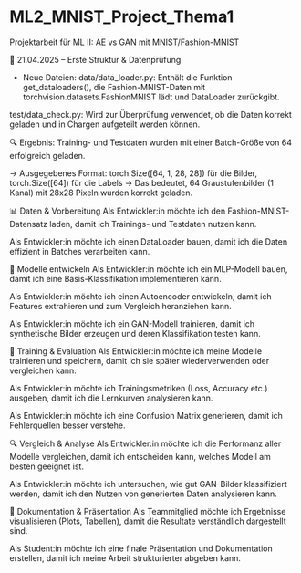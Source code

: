 # ML2_MNIST_Project_Thema1
Projektarbeit für ML II: AE vs GAN mit MNIST/Fashion-MNIST




📅 21.04.2025 – Erste Struktur & Datenprüfung

* Neue Dateien:
data/data_loader.py:
Enthält die Funktion get_dataloaders(), die Fashion-MNIST-Daten mit torchvision.datasets.FashionMNIST lädt und DataLoader zurückgibt.

test/data_check.py:
Wird zur Überprüfung verwendet, ob die Daten korrekt geladen und in Chargen aufgeteilt werden können.

🔍 Ergebnis:
Training- und Testdaten wurden mit einer Batch-Größe von 64 erfolgreich geladen.

-> Ausgegebenes Format:
torch.Size([64, 1, 28, 28]) für die Bilder,
torch.Size([64]) für die Labels
→ Das bedeutet, 64 Graustufenbilder (1 Kanal) mit 28x28 Pixeln wurden korrekt geladen.



📊 Daten & Vorbereitung
Als Entwickler:in möchte ich den Fashion-MNIST-Datensatz laden,
damit ich Trainings- und Testdaten nutzen kann.

Als Entwickler:in möchte ich einen DataLoader bauen,
damit ich die Daten effizient in Batches verarbeiten kann.

🧠 Modelle entwickeln
Als Entwickler:in möchte ich ein MLP-Modell bauen,
damit ich eine Basis-Klassifikation implementieren kann.

Als Entwickler:in möchte ich einen Autoencoder entwickeln,
damit ich Features extrahieren und zum Vergleich heranziehen kann.

Als Entwickler:in möchte ich ein GAN-Modell trainieren,
damit ich synthetische Bilder erzeugen und deren Klassifikation testen kann.

🧪 Training & Evaluation
Als Entwickler:in möchte ich meine Modelle trainieren und speichern,
damit ich sie später wiederverwenden oder vergleichen kann.

Als Entwickler:in möchte ich Trainingsmetriken (Loss, Accuracy etc.) ausgeben,
damit ich die Lernkurven analysieren kann.

Als Entwickler:in möchte ich eine Confusion Matrix generieren,
damit ich Fehlerquellen besser verstehe.

🔍 Vergleich & Analyse
Als Entwickler:in möchte ich die Performanz aller Modelle vergleichen,
damit ich entscheiden kann, welches Modell am besten geeignet ist.

Als Entwickler:in möchte ich untersuchen, wie gut GAN-Bilder klassifiziert werden,
damit ich den Nutzen von generierten Daten analysieren kann.

📝 Dokumentation & Präsentation
Als Teammitglied möchte ich Ergebnisse visualisieren (Plots, Tabellen),
damit die Resultate verständlich dargestellt sind.

Als Student:in möchte ich eine finale Präsentation und Dokumentation erstellen,
damit ich meine Arbeit strukturierter abgeben kann.
